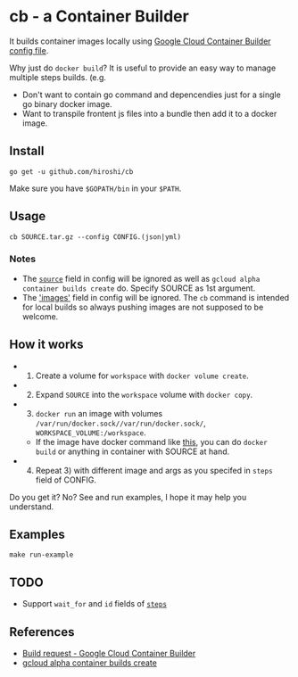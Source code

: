 # cb - a Container Builder

It builds container images locally using [Google Cloud Container Builder config file](https://cloud.google.com/container-builder/docs/api/build-requests#build_steps).

Why just do `docker build`? It is useful to provide an easy way to manage multiple steps builds.
(e.g.
- Don't want to contain go command and depencendies just for a single go binary docker image.
- Want to transpile frontent js files into a bundle then add it to a docker image.

## Install

`go get -u github.com/hiroshi/cb`

Make sure you have `$GOPATH/bin` in your `$PATH`.

## Usage

`cb SOURCE.tar.gz --config CONFIG.(json|yml)`

### Notes
- The [`source`](https://cloud.google.com/container-builder/docs/api/build-requests#source_location) field in config will be ignored as well as `gcloud alpha container builds create` do. Specify SOURCE as 1st argument.
- The ['images'](https://cloud.google.com/container-builder/docs/api/build-requests#resulting_images) field in config will be ignored. The `cb` command is intended for local builds so always pushing images are not supposed to be welcome.

## How it works
- 1) Create a volume for `workspace` with `docker volume create`.
- 2) Expand `SOURCE` into the `workspace` volume with `docker copy`.
- 3) `docker run` an image with volumes `/var/run/docker.sock//var/run/docker.sock/`, `WORKSPACE_VOLUME:/workspace`.
  - If the image have docker command like [this](https://github.com/GoogleCloudPlatform/cloud-builders/tree/master/docker), you can do `docker build` or anything in container with SOURCE at hand.
- 4) Repeat 3) with different image and args as you specifed in `steps` field of CONFIG.

Do you get it? No? See and run examples, I hope it may help you understand.

## Examples
`make run-example`

## TODO

- Support `wait_for` and `id` fields of [`steps`](https://cloud.google.com/container-builder/docs/api/build-requests#build_steps)

## References
- [Build request - Google Cloud Container Builder](https://cloud.google.com/container-builder/docs/api/build-requests)
- [gcloud alpha container builds create](https://cloud.google.com/sdk/gcloud/reference/alpha/container/builds/create)
